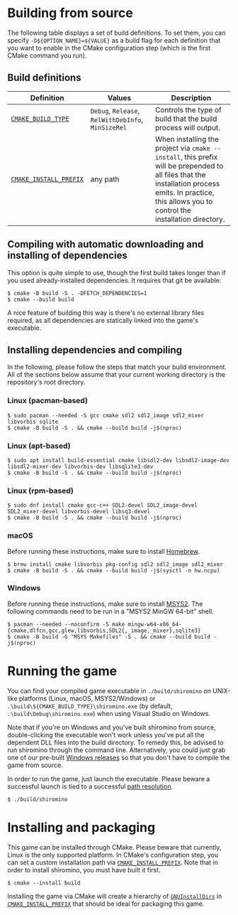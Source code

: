# Building from source
The following table displays a set of build definitions. To set them, you can specify `-D${OPTION_NAME}=${VALUE}` as a build flag for each definition that you want to enable in the CMake configuration step (which is the first CMake command you run).
## Build definitions
| Definition                    | Values                                               | Description                                            |
| ----------------------------- | ---------------------------------------------------- | ------------------------------------------------------ |
| [`CMAKE_BUILD_TYPE`][]        | `Debug`, `Release`, `RelWithDebInfo`, `MinSizeRel`   | Controls the type of build that the build process will output.
| [`CMAKE_INSTALL_PREFIX`][]    | any path                                             | When installing the project via `cmake --install`, this prefix will be prepended to all files that the installation process emits. In practice, this allows you to control the installation directory.
## Compiling with automatic downloading and installing of dependencies
This option is quite simple to use, though the first build takes longer than if you used already-installed dependencies. It requires that git be available:
```shell
$ cmake -B build -S . -DFETCH_DEPENDENCIES=1
$ cmake --build build
```
A nice feature of building this way is there's no external library files required, as all dependencies are statically linked into the game's executable.
## Installing dependencies and compiling
In the following, please follow the steps that match your build environment. All of the sections below assume that your current working directory is the repository's root directory.
### Linux (pacman-based)
```shell
$ sudo pacman --needed -S gcc cmake sdl2 sdl2_image sdl2_mixer libvorbis sqlite
$ cmake -B build -S . && cmake --build build -j$(nproc)
```
### Linux (apt-based)
```shell
$ sudo apt install build-essential cmake libsdl2-dev libsdl2-image-dev libsdl2-mixer-dev libvorbis-dev libsqlite3-dev
$ cmake -B build -S . && cmake --build build -j$(nproc)
```
### Linux (rpm-based)
```shell
$ sudo dnf install cmake gcc-c++ SDL2-devel SDL2_image-devel SDL2_mixer-devel libvorbis-devel libsq3-devel
$ cmake -B build -S . && cmake --build build -j$(nproc)
```
### macOS
Before running these instructions, make sure to install [Homebrew](https://brew.sh/).
```shell
$ brew install cmake libvorbis pkg-config sdl2 sdl2_image sdl2_mixer
$ cmake -B build -S . && cmake --build build -j$(sysctl -n hw.ncpu)
```
### Windows
Before running these instructions, make sure to install [MSYS2](https://www.msys2.org/). The following commands need to be run in a "MSYS2 MinGW 64-bit" shell.

```shell
$ pacman --needed --noconfirm -S make mingw-w64-x86_64-{cmake,dlfcn,gcc,glew,libvorbis,SDL2{,_image,_mixer},sqlite3}
$ cmake -B build -G "MSYS Makefiles" -S . && cmake --build build -j$(nproc)
```
<a name="running"></a>
# Running the game
You can find your compiled game executable in `./build/shiromino` on UNIX-like platforms (Linux, macOS, MSYS2/Windows) or `.\build\${CMAKE_BUILD_TYPE}\shiromino.exe` (by default, `.\build\Debug\shiromino.exe`) when using Visual Studio on Windows.

Note that if you're on Windows and you've built shiromino from source, double-clicking the executable won't work unless you've put all the dependent DLL files into the build directory. To remedy this, be advised to run shiromino through the command line. Alternatively, you could just grab one of our pre-built [Windows releases](https://github.com/shiromino/shiromino/releases) so that you don't have to compile the game from source.

In order to run the game, just launch the executable. Please beware a successful launch is tied to a successful [path resolution](RUNNING.md#path-resolution).
```shell
$ ./build/shiromino
```
# Installing and packaging
This game can be installed through CMake. Please beware that currently, Linux is the only supported platform. In CMake's configuration step, you can set a custom installation path via [`CMAKE_INSTALL_PREFIX`][]. Note that in order to install shiromino, you must have built it first.
```shell
$ cmake --install build
```
Installing the game via CMake will create a hierarchy of [`GNUInstallDirs`][] in [`CMAKE_INSTALL_PREFIX`][] that should be ideal for packaging this game.

[`CMAKE_BUILD_TYPE`]: https://cmake.org/cmake/help/latest/variable/CMAKE_BUILD_TYPE.html
[`CMAKE_INSTALL_PREFIX`]: https://cmake.org/cmake/help/latest/variable/CMAKE_INSTALL_PREFIX.html
[`CMAKE_TOOLCHAIN_FILE`]: https://cmake.org/cmake/help/latest/variable/CMAKE_TOOLCHAIN_FILE.html
[`GNUInstallDirs`]: https://cmake.org/cmake/help/v3.0/module/GNUInstallDirs.html